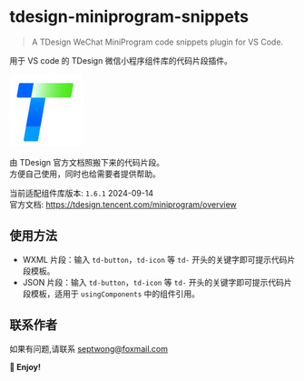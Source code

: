 # tdesign-miniprogram-snippets

> A TDesign WeChat MiniProgram code snippets plugin for VS Code.
<!-- providing autocompletion for TDesign components in WeChat MiniProgram projects. -->

用于 VS code 的 TDesign 微信小程序组件库的代码片段插件。

![TDesign](assets/images/logo.jpg)

由 TDesign 官方文档照搬下来的代码片段。  
方便自己使用，同时也给需要者提供帮助。

当前适配组件库版本: `1.6.1` 2024-09-14  
官方文档: https://tdesign.tencent.com/miniprogram/overview

## 使用方法

- WXML 片段：输入 `td-button`，`td-icon` 等 `td-` 开头的关键字即可提示代码片段模板。
- JSON 片段：输入 `td-button`，`td-icon` 等 `td-` 开头的关键字即可提示代码片段模板，适用于 `usingComponents` 中的组件引用。

## 联系作者

如果有问题,请联系 septwong@foxmail.com

**🎉 Enjoy!**
